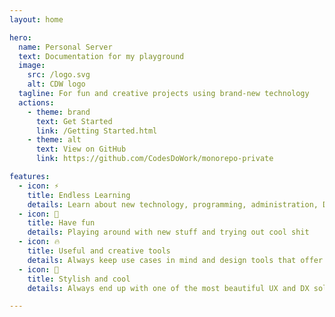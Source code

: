 ```yaml
---
layout: home

hero:
  name: Personal Server
  text: Documentation for my playground
  image:
    src: /logo.svg
    alt: CDW logo
  tagline: For fun and creative projects using brand-new technology
  actions:
    - theme: brand
      text: Get Started
      link: /Getting Started.html
    - theme: alt
      text: View on GitHub
      link: https://github.com/CodesDoWork/monorepo-private

features:
  - icon: ⚡️
    title: Endless Learning
    details: Learn about new technology, programming, administration, DX, UX, UI design and more...
  - icon: 🎉
    title: Have fun
    details: Playing around with new stuff and trying out cool shit
  - icon: 🔥
    title: Useful and creative tools
    details: Always keep use cases in mind and design tools that offer real benefits
  - icon: 🎀
    title: Stylish and cool
    details: Always end up with one of the most beautiful UX and DX solutions.

---
```

